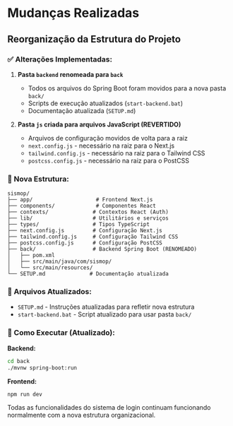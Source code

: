 # Mudanças Realizadas

## Reorganização da Estrutura do Projeto

### ✅ Alterações Implementadas:

1. **Pasta `backend` renomeada para `back`**
   - Todos os arquivos do Spring Boot foram movidos para a nova pasta `back/`
   - Scripts de execução atualizados (`start-backend.bat`)
   - Documentação atualizada (`SETUP.md`)

2. **Pasta `js` criada para arquivos JavaScript (REVERTIDO)**
   - Arquivos de configuração movidos de volta para a raiz
   - `next.config.js` - necessário na raiz para o Next.js
   - `tailwind.config.js` - necessário na raiz para o Tailwind CSS
   - `postcss.config.js` - necessário na raiz para o PostCSS

### 📁 Nova Estrutura:

```
sismop/
├── app/                    # Frontend Next.js
├── components/             # Componentes React
├── contexts/              # Contextos React (Auth)
├── lib/                   # Utilitários e serviços
├── types/                 # Tipos TypeScript
├── next.config.js         # Configuração Next.js
├── tailwind.config.js     # Configuração Tailwind CSS
├── postcss.config.js      # Configuração PostCSS
├── back/                  # Backend Spring Boot (RENOMEADO)
│   ├── pom.xml
│   ├── src/main/java/com/sismop/
│   └── src/main/resources/
└── SETUP.md              # Documentação atualizada
```

### 🔧 Arquivos Atualizados:

- `SETUP.md` - Instruções atualizadas para refletir nova estrutura
- `start-backend.bat` - Script atualizado para usar pasta `back/`

### 🚀 Como Executar (Atualizado):

**Backend:**
```bash
cd back
./mvnw spring-boot:run
```

**Frontend:**
```bash
npm run dev
```

Todas as funcionalidades do sistema de login continuam funcionando normalmente com a nova estrutura organizacional.
